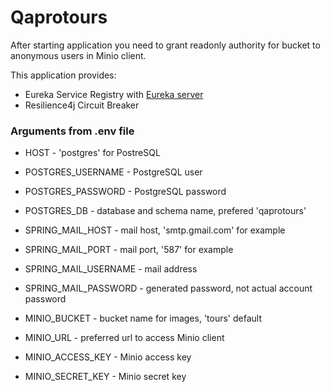 # Qaprotours
After starting application you need to grant readonly authority for bucket to anonymous users in Minio client.

This application provides:
- Eureka Service Registry with [Eureka server](https://github.com/ilisau/eureka-server)
- Resilience4j Circuit Breaker

### Arguments from .env file
- HOST - 'postgres' for PostreSQL
- POSTGRES_USERNAME - PostgreSQL user
- POSTGRES_PASSWORD - PostgreSQL password
- POSTGRES_DB - database and schema name, prefered 'qaprotours'


- SPRING_MAIL_HOST - mail host, 'smtp.gmail.com' for example
- SPRING_MAIL_PORT - mail port, '587' for example
- SPRING_MAIL_USERNAME - mail address
- SPRING_MAIL_PASSWORD - generated password, not actual account password


- MINIO_BUCKET - bucket name for images, 'tours' default
- MINIO_URL - preferred url to access Minio client
- MINIO_ACCESS_KEY - Minio access key
- MINIO_SECRET_KEY - Minio secret key